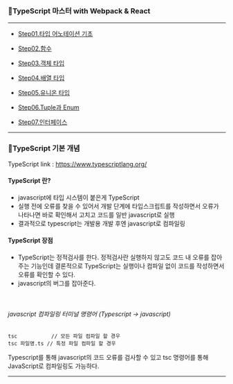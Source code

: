 
### 📒TypeScript 마스터 with Webpack & React

----

* [Step01.타입 어노테이션 기초](https://github.com/kwonyongjun1/Front-end-curriculum/blob/c0b8071f6fedc5e1e41cfb03dd1948047de497d4/TypeScript/TypeScript%20%EB%A7%88%EC%8A%A4%ED%84%B0%20with%20Webpack%20&%20React/Step01.%ED%83%80%EC%9E%85%20%EC%96%B4%EB%85%B8%ED%85%8C%EC%9D%B4%EC%85%98%20%EA%B8%B0%EC%B4%88.md)

* [Step02.함수](https://github.com/kwonyongjun1/Front-end-curriculum/blob/c0b8071f6fedc5e1e41cfb03dd1948047de497d4/TypeScript/TypeScript%20%EB%A7%88%EC%8A%A4%ED%84%B0%20with%20Webpack%20&%20React/Step02.%ED%95%A8%EC%88%98.md)

* [Step03.객체 타입](https://github.com/kwonyongjun1/Front-end-curriculum/blob/c0b8071f6fedc5e1e41cfb03dd1948047de497d4/TypeScript/TypeScript%20%EB%A7%88%EC%8A%A4%ED%84%B0%20with%20Webpack%20&%20React/Step03.%EA%B0%9D%EC%B2%B4%20%ED%83%80%EC%9E%85.md)

* [Step04.배열 타입](https://github.com/kwonyongjun1/Front-end-curriculum/blob/c0b8071f6fedc5e1e41cfb03dd1948047de497d4/TypeScript/TypeScript%20%EB%A7%88%EC%8A%A4%ED%84%B0%20with%20Webpack%20&%20React/Step04.%EB%B0%B0%EC%97%B4%20%ED%83%80%EC%9E%85.md)


* [Step05.유니온 타입](https://github.com/kwonyongjun1/Front-end-curriculum/blob/c0b8071f6fedc5e1e41cfb03dd1948047de497d4/TypeScript/TypeScript%20%EB%A7%88%EC%8A%A4%ED%84%B0%20with%20Webpack%20&%20React/Step05.%EC%9C%A0%EB%8B%88%EC%98%A8%20%ED%83%80%EC%9E%85.md)

* [Step06.Tuple과 Enum](https://github.com/kwonyongjun1/Front-end-curriculum/blob/c0b8071f6fedc5e1e41cfb03dd1948047de497d4/TypeScript/TypeScript%20%EB%A7%88%EC%8A%A4%ED%84%B0%20with%20Webpack%20&%20React/Step06.Tuple%EA%B3%BC%20Enum.md)

* [Step07.인터페이스](https://github.com/kwonyongjun1/Front-end-curriculum/blob/c0b8071f6fedc5e1e41cfb03dd1948047de497d4/TypeScript/TypeScript%20%EB%A7%88%EC%8A%A4%ED%84%B0%20with%20Webpack%20&%20React/Step07.%EC%9D%B8%ED%84%B0%ED%8E%98%EC%9D%B4%EC%8A%A4.md)



----


### 📒TypeScript 기본 개념


TypeScript link : https://www.typescriptlang.org/
#### TypeScript 란?


- javascript에 타입 시스템이 붙은게 TypeScript
- 실행 전에 오류를 찾을 수 있어서 개발 단계에 타입스크립트를 작성하면서 오류가 나타나면 바로 확인해서 고치고 코드를 일반 javascript로 실행
- 결과적으로 typescript는 개발용 개발 후엔 javascript로 컴파일링


#### TypeScript 장점
- TypeScript는 정적검사를 한다. 정적검사란 실행하지 않고도 코드 내 오류를 잡아주는 기능인데 
결론적으로 TypeScript는 실행이나 컴파일 없이 코드를 작성하면서 오류를 확인할 수 있다.
- javascript의 버그를 잡아준다.


<br>

###### javascript 컴파일링 터미널 명령어 (Typescript -> javascript)

```Terminal
tsc           // 모든 파일 컴파일 할 경우
tsc 파일명.ts // 특정 파일 컴파일 할 경우
```

Typescript를 통해 javascript의 코드 오류를 검사할 수 있고
tsc 명령어를 통해 JavaScript로 컴파일링도 가능하다.


-------------
